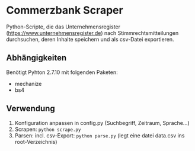 # Commerzbank Scraper
Python-Scripte, die das Unternehmensregister (https://www.unternehmensregister.de) nach Stimmrechtsmitteilungen durchsuchen, deren Inhalte speichern und als csv-Datei exportieren.

## Abhängigkeiten
Benötigt Pyhton 2.7.10 mit folgenden Paketen:
- mechanize
- bs4

## Verwendung

1. Konfiguration anpassen in config.py (Suchbegriff, Zeitraum, Sprache...)
2. Scrapen: `python scrape.py`
3. Parsen: incl. csv-Export: `python parse.py` (legt eine datei data.csv ins root-Verzeichnis)

